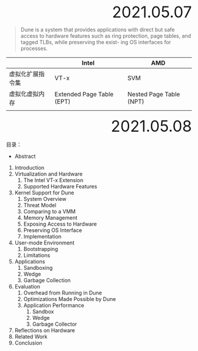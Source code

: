 <div style="text-align:right; font-size:3em;">2021.05.07</div>

> Dune is a system that provides applications with direct but
> safe access to hardware features such as ring protection,
> page tables, and tagged TLBs, while preserving the exist-
> ing OS interfaces for processes.

|                  | Intel                     | AMD                     |
| ---------------- | ------------------------- | ----------------------- |
| 虚拟化扩展指令集 | VT-x                      | SVM                     |
| 虚拟化虚拟内存   | Extended Page Table (EPT) | Nested Page Table (NPT) |
|                  |                           |                         |

<div style="text-align:right; font-size:3em;">2021.05.08</div>

目录：

* Abstract

1. Introduction
2. Virtualization and Hardware
   1. The Intel VT-x Extension
   2. Supported Hardware Features
3. Kernel Support for Dune
   1. System Overview
   2. Threat Model
   3. Comparing to a VMM
   4. Memory Management
   5. Exposing Access to Hardware
   6. Preserving OS Interface
   7. Implementation
4. User-mode Environment
   1. Bootstrapping
   2. Limitations
5. Applications
   1. Sandboxing
   2. Wedge
   3. Garbage Collection
6. Evaluation
   1. Overhead from Running in Dune
   2. Optimizations Made Possible by Dune
   3. Application Performance
      1. Sandbox
      2. Wedge
      3. Garbage Collector
7. Reflections on Hardware
8. Related Work
9. Conclusion